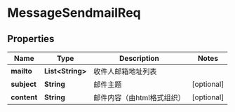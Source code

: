 # MessageSendmailReq

## Properties
Name | Type | Description | Notes
------------ | ------------- | ------------- | -------------
**mailto** | **List&lt;String&gt;** | 收件人邮箱地址列表 | 
**subject** | **String** | 邮件主题 |  [optional]
**content** | **String** | 邮件内容（由html格式组织） |  [optional]
